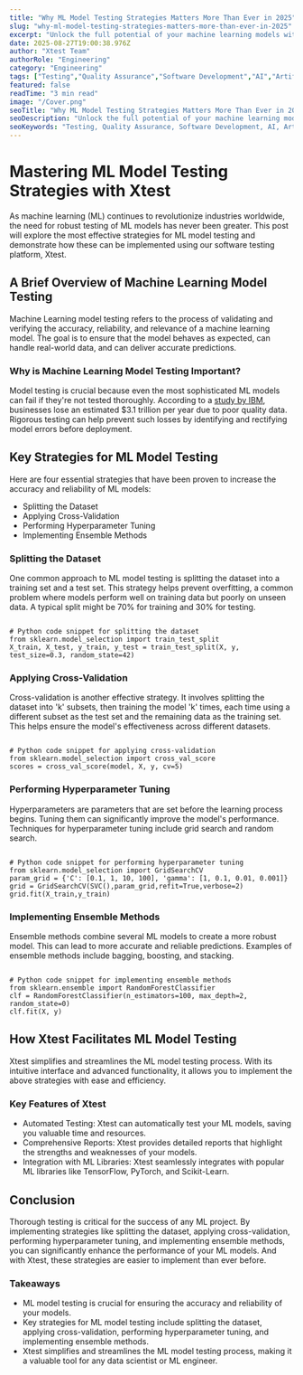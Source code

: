 ```yaml
---
title: "Why ML Model Testing Strategies Matters More Than Ever in 2025"
slug: "why-ml-model-testing-strategies-matters-more-than-ever-in-2025"
excerpt: "Unlock the full potential of your machine learning models with robust testing strategies. Dive into our blog post as we unravel key ML testing methodologies to ensure accuracy and reliability. Dont let unseen errors undermine your AIs performance - read more today!"
date: 2025-08-27T19:00:38.976Z
author: "Xtest Team"
authorRole: "Engineering"
category: "Engineering"
tags: ["Testing","Quality Assurance","Software Development","AI","Artificial Intelligence"]
featured: false
readTime: "3 min read"
image: "/Cover.png"
seoTitle: "Why ML Model Testing Strategies Matters More Than Ever in 2025"
seoDescription: "Unlock the full potential of your machine learning models with robust testing strategies. Dive into our blog post as we unravel key ML testing methodologies to ensure accuracy and reliability. Dont let unseen errors undermine your AIs performance - read more today!"
seoKeywords: "Testing, Quality Assurance, Software Development, AI, Artificial Intelligence"
---
```


# Mastering ML Model Testing Strategies with Xtest

As machine learning (ML) continues to revolutionize industries worldwide, the need for robust testing of ML models has never been greater. This post will explore the most effective strategies for ML model testing and demonstrate how these can be implemented using our software testing platform, Xtest.

## A Brief Overview of Machine Learning Model Testing

Machine Learning model testing refers to the process of validating and verifying the accuracy, reliability, and relevance of a machine learning model. The goal is to ensure that the model behaves as expected, can handle real-world data, and can deliver accurate predictions.

### Why is Machine Learning Model Testing Important?

Model testing is crucial because even the most sophisticated ML models can fail if they're not tested thoroughly. According to a [study by IBM](https://www.ibm.com/cloud/learn/machine-learning), businesses lose an estimated $3.1 trillion per year due to poor quality data. Rigorous testing can help prevent such losses by identifying and rectifying model errors before deployment.

## Key Strategies for ML Model Testing

Here are four essential strategies that have been proven to increase the accuracy and reliability of ML models:

*   Splitting the Dataset
*   Applying Cross-Validation
*   Performing Hyperparameter Tuning
*   Implementing Ensemble Methods

### Splitting the Dataset

One common approach to ML model testing is splitting the dataset into a training set and a test set. This strategy helps prevent overfitting, a common problem where models perform well on training data but poorly on unseen data. A typical split might be 70% for training and 30% for testing.

```

# Python code snippet for splitting the dataset
from sklearn.model_selection import train_test_split
X_train, X_test, y_train, y_test = train_test_split(X, y, test_size=0.3, random_state=42)
```

### Applying Cross-Validation

Cross-validation is another effective strategy. It involves splitting the dataset into 'k' subsets, then training the model 'k' times, each time using a different subset as the test set and the remaining data as the training set. This helps ensure the model's effectiveness across different datasets.

```

# Python code snippet for applying cross-validation
from sklearn.model_selection import cross_val_score
scores = cross_val_score(model, X, y, cv=5)
```

### Performing Hyperparameter Tuning

Hyperparameters are parameters that are set before the learning process begins. Tuning them can significantly improve the model's performance. Techniques for hyperparameter tuning include grid search and random search.

```

# Python code snippet for performing hyperparameter tuning
from sklearn.model_selection import GridSearchCV
param_grid = {'C': [0.1, 1, 10, 100], 'gamma': [1, 0.1, 0.01, 0.001]}
grid = GridSearchCV(SVC(),param_grid,refit=True,verbose=2)
grid.fit(X_train,y_train)
```

### Implementing Ensemble Methods

Ensemble methods combine several ML models to create a more robust model. This can lead to more accurate and reliable predictions. Examples of ensemble methods include bagging, boosting, and stacking.

```

# Python code snippet for implementing ensemble methods
from sklearn.ensemble import RandomForestClassifier
clf = RandomForestClassifier(n_estimators=100, max_depth=2, random_state=0)
clf.fit(X, y)
```

## How Xtest Facilitates ML Model Testing

Xtest simplifies and streamlines the ML model testing process. With its intuitive interface and advanced functionality, it allows you to implement the above strategies with ease and efficiency.

### Key Features of Xtest

*   Automated Testing: Xtest can automatically test your ML models, saving you valuable time and resources.
*   Comprehensive Reports: Xtest provides detailed reports that highlight the strengths and weaknesses of your models.
*   Integration with ML Libraries: Xtest seamlessly integrates with popular ML libraries like TensorFlow, PyTorch, and Scikit-Learn.

## Conclusion

Thorough testing is critical for the success of any ML project. By implementing strategies like splitting the dataset, applying cross-validation, performing hyperparameter tuning, and implementing ensemble methods, you can significantly enhance the performance of your ML models. And with Xtest, these strategies are easier to implement than ever before.

### Takeaways

*   ML model testing is crucial for ensuring the accuracy and reliability of your models.
*   Key strategies for ML model testing include splitting the dataset, applying cross-validation, performing hyperparameter tuning, and implementing ensemble methods.
*   Xtest simplifies and streamlines the ML model testing process, making it a valuable tool for any data scientist or ML engineer.